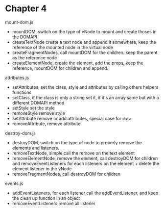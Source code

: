 # Chapter 4

mount-dom.js
- mountDOM, switch on the type of vNode to mount and create thoses in the DOMAPI
- createTextNode create a text node and append it somewhere, keep the reference of the mounted node in the virtual node
- createFragmentNodes, call mountDOM for the children. keep the parent as the reference node
- createElementNode, create the element, add the props, keep the reference, mountDOM for children and append.

attributes.js
- setAttributes, set the class, style and attributes by calling others helpers functions
- setClass, if the class is only a string set it, if it's an array same but with a different DOMAPI method
- setStyle set the style
- removeStyle remove style
- setAttribute remove or add attributes, special case for `data-`
- removeAttribute, remove attribute.

destroy-dom.js
- destroyDOM, switch on the type of node to properly remove the elements and listeners.
- removeTextNode, simple call the remove on the text element
- removeElementNode, remove the element, call destroyDOM for children and removeEventListeners for each listeners on the element + delete the element listener in the vNode
- removeFragmentNodes, call destroyDOM for children

events.js
- addEventListeners, for each listener call the addEventListener, and keep the clean up function in an object
- removeEventListeners remove all listener 